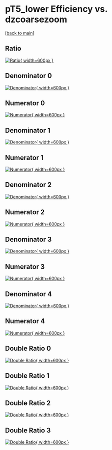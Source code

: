 # pT5_lower Efficiency vs. dzcoarsezoom

[[back to main](./)]



## Ratio

[![Ratio](../mtv/var/pT5_lower_base_11_-1_eff_dzcoarsezoom.png){ width=600px }](../mtv/var/pT5_lower_base_11_-1_eff_dzcoarsezoom.pdf)

## Denominator 0

[![Denominator](../mtv/den/pT5_lower_base_11_-1_eff_dzcoarsezoom_den0.png){ width=600px }](../mtv/den/pT5_lower_base_11_-1_eff_dzcoarsezoom_den0.pdf)

## Numerator 0

[![Numerator](../mtv/num/pT5_lower_base_11_-1_eff_dzcoarsezoom_num0.png){ width=600px }](../mtv/num/pT5_lower_base_11_-1_eff_dzcoarsezoom_num0.pdf)

## Denominator 1

[![Denominator](../mtv/den/pT5_lower_base_11_-1_eff_dzcoarsezoom_den1.png){ width=600px }](../mtv/den/pT5_lower_base_11_-1_eff_dzcoarsezoom_den1.pdf)

## Numerator 1

[![Numerator](../mtv/num/pT5_lower_base_11_-1_eff_dzcoarsezoom_num1.png){ width=600px }](../mtv/num/pT5_lower_base_11_-1_eff_dzcoarsezoom_num1.pdf)

## Denominator 2

[![Denominator](../mtv/den/pT5_lower_base_11_-1_eff_dzcoarsezoom_den2.png){ width=600px }](../mtv/den/pT5_lower_base_11_-1_eff_dzcoarsezoom_den2.pdf)

## Numerator 2

[![Numerator](../mtv/num/pT5_lower_base_11_-1_eff_dzcoarsezoom_num2.png){ width=600px }](../mtv/num/pT5_lower_base_11_-1_eff_dzcoarsezoom_num2.pdf)

## Denominator 3

[![Denominator](../mtv/den/pT5_lower_base_11_-1_eff_dzcoarsezoom_den3.png){ width=600px }](../mtv/den/pT5_lower_base_11_-1_eff_dzcoarsezoom_den3.pdf)

## Numerator 3

[![Numerator](../mtv/num/pT5_lower_base_11_-1_eff_dzcoarsezoom_num3.png){ width=600px }](../mtv/num/pT5_lower_base_11_-1_eff_dzcoarsezoom_num3.pdf)

## Denominator 4

[![Denominator](../mtv/den/pT5_lower_base_11_-1_eff_dzcoarsezoom_den4.png){ width=600px }](../mtv/den/pT5_lower_base_11_-1_eff_dzcoarsezoom_den4.pdf)

## Numerator 4

[![Numerator](../mtv/num/pT5_lower_base_11_-1_eff_dzcoarsezoom_num4.png){ width=600px }](../mtv/num/pT5_lower_base_11_-1_eff_dzcoarsezoom_num4.pdf)

## Double Ratio 0

[![Double Ratio](../mtv/ratio/pT5_lower_base_11_-1_eff_dzcoarsezoom_ratio0.png){ width=600px }](../mtv/ratio/pT5_lower_base_11_-1_eff_dzcoarsezoom_ratio0.pdf)

## Double Ratio 1

[![Double Ratio](../mtv/ratio/pT5_lower_base_11_-1_eff_dzcoarsezoom_ratio1.png){ width=600px }](../mtv/ratio/pT5_lower_base_11_-1_eff_dzcoarsezoom_ratio1.pdf)

## Double Ratio 2

[![Double Ratio](../mtv/ratio/pT5_lower_base_11_-1_eff_dzcoarsezoom_ratio2.png){ width=600px }](../mtv/ratio/pT5_lower_base_11_-1_eff_dzcoarsezoom_ratio2.pdf)

## Double Ratio 3

[![Double Ratio](../mtv/ratio/pT5_lower_base_11_-1_eff_dzcoarsezoom_ratio3.png){ width=600px }](../mtv/ratio/pT5_lower_base_11_-1_eff_dzcoarsezoom_ratio3.pdf)

